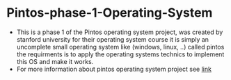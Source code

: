 # Pintos-phase-1-Operating-System
* This is a phase 1 of the Pintos operating system project, was created by stanford university for their operating system course 
   it is simply an uncomplete small operating system like (windows, linux, ..) called pintos the requirments is to apply the operating        systems technics to implement this OS and make it works.
* For more information about pintos operating system project see [link](https://web.stanford.edu/class/cs140/projects/pintos/pintos_1.html)
